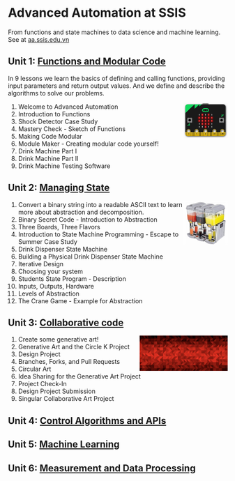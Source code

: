 # Advanced Automation at SSIS

From functions and state machines to data science and machine learning. See at [aa.ssis.edu.vn](https://sites.google.com/ssis.edu.vn/automation)

## Unit 1: [Functions and Modular Code](https://github.com/ssis-aa/functions-and-modular-code)

In 9 lessons we learn the basics of defining and calling functions, providing input parameters and return output values. And we define and describe the algorithms to solve our problems.

<img src="https://raw.githubusercontent.com/ssis-aa/.github/main/profile/microbit.gif" width="20%" align="right">

1. Welcome to Advanced Automation
2. Introduction to Functions
3. Shock Detector Case Study
4. Mastery Check - Sketch of Functions
5. Making Code Modular
6. Module Maker - Creating modular code yourself!
7. Drink Machine Part I
8. Drink Machine Part II
9. Drink Machine Testing Software

## Unit 2: [Managing State](https://github.com/ssis-aa/managing-state)

<img src="https://raw.githubusercontent.com/ssis-aa/.github/main/profile/drinkdispenser.jpg" width="20%" align="right">

1. Convert a binary string into a readable ASCII text to learn more about abstraction and decomposition.
2. Binary Secret Code - Introduction to Abstraction
3. Three Boards, Three Flavors
4. Introduction to State Machine Programming - Escape to Summer Case Study
5. Drink Dispenser State Machine
6. Building a Physical Drink Dispenser State Machine
7. Iterative Design
8. Choosing your system
9. Students State Program - Description
10. Inputs, Outputs, Hardware
11. Levels of Abstraction
12. The Crane Game - Example for Abstraction

## Unit 3: [Collaborative code](https://github.com/ssis-aa/collaborative-code)
<img src="https://github.com/kreier/circle_k/blob/main/result2.png" width="40%" align="right">
<!-- <img src="https://raw.githubusercontent.com/ssis-aa/.github/main/profile/circle_k.png" width="40%" align="right"> -->

1. Create some generative art!
2. Generative Art and the Circle K Project
3. Design Project
4. Branches, Forks, and Pull Requests
5. Circular Art
6. Idea Sharing for the Generative Art Project
7. Project Check-In
8. Design Project Submission
9. Singular Collaborative Art Project

## Unit 4: [Control Algorithms and APIs](https://github.com/ssis-aa/control-algorithms-and-apis)


## Unit 5: [Machine Learning](machine-learning)


## Unit 6: [Measurement and Data Processing](measurement-and-data-processing)

<!--
**Here are some ideas to get you started:**

🙋‍♀️ A short introduction - what is your organization all about?
🌈 Contribution guidelines - how can the community get involved?
👩‍💻 Useful resources - where can the community find your docs? Is there anything else the community should know?
🍿 Fun facts - what does your team eat for breakfast?
🧙 Remember, you can do mighty things with the power of [Markdown](https://docs.github.com/github/writing-on-github/getting-started-with-writing-and-formatting-on-github/basic-writing-and-formatting-syntax)
-->
